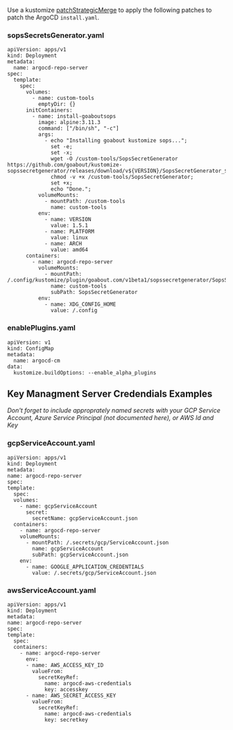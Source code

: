 
Use a kustomize [patchStrategicMerge](https://github.com/kubernetes-sigs/kustomize/blob/master/docs/glossary.md#patchstrategicmerge) to apply the following patches to patch the ArgoCD `install.yaml`.

### sopsSecretsGenerator.yaml

    apiVersion: apps/v1
    kind: Deployment
    metadata:
      name: argocd-repo-server
    spec:
      template:
        spec:
          volumes:
            - name: custom-tools
              emptyDir: {}
          initContainers:
            - name: install-goaboutsops
              image: alpine:3.11.3
              command: ["/bin/sh", "-c"]
              args:
                - echo "Installing goabout kustomize sops...";
                  set -e;
                  set -x;
                  wget -O /custom-tools/SopsSecretGenerator https://github.com/goabout/kustomize-sopssecretgenerator/releases/download/v${VERSION}/SopsSecretGenerator_${VERSION}_${PLATFORM}_${ARCH};
                  chmod -v +x /custom-tools/SopsSecretGenerator;
                  set +x;
                  echo "Done.";
              volumeMounts:
                - mountPath: /custom-tools
                  name: custom-tools
              env:
                - name: VERSION
                  value: 1.5.1
                - name: PLATFORM
                  value: linux
                - name: ARCH
                  value: amd64
          containers:
            - name: argocd-repo-server
              volumeMounts:
                - mountPath: /.config/kustomize/plugin/goabout.com/v1beta1/sopssecretgenerator/SopsSecretGenerator
                  name: custom-tools
                  subPath: SopsSecretGenerator
              env:
                - name: XDG_CONFIG_HOME
                  value: /.config

### enablePlugins.yaml

    apiVersion: v1
    kind: ConfigMap
    metadata:
      name: argocd-cm
    data:
      kustomize.buildOptions: --enable_alpha_plugins

## Key Managment Server Credendials Examples

*Don't forget to include approprately named secrets with your GCP Service Account, Azure Service Principal (not documented here), or AWS Id and Key*

### gcpServiceAccount.yaml

    apiVersion: apps/v1
    kind: Deployment
    metadata:
    name: argocd-repo-server
    spec:
    template:
      spec:
      volumes:
        - name: gcpServiceAccount
          secret:
            secretName: gcpServiceAccount.json
      containers:
        - name: argocd-repo-server
        volumeMounts:
          - mountPath: /.secrets/gcp/ServiceAccount.json
            name: gcpServiceAccount
            subPath: gcpServiceAccount.json
        env:
          - name: GOOGLE_APPLICATION_CREDENTIALS
            value: /.secrets/gcp/ServiceAccount.json


### awsServiceAccount.yaml

    apiVersion: apps/v1
    kind: Deployment
    metadata:
    name: argocd-repo-server
    spec:
    template:
      spec:
      containers:
        - name: argocd-repo-server
          env:
          - name: AWS_ACCESS_KEY_ID
            valueFrom:
              secretKeyRef:
                name: argocd-aws-credentials
                key: accesskey
          - name: AWS_SECRET_ACCESS_KEY
            valueFrom:
              secretKeyRef:
                name: argocd-aws-credentials
                key: secretkey
